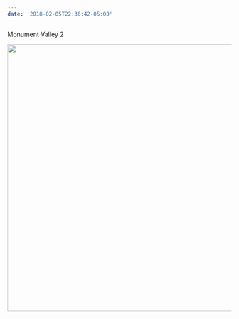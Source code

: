 ```yaml
---
date: '2018-02-05T22:36:42-05:00'
---
```

Monument Valley 2

<img src="uploads/2018/848bfecd6d.jpg" width="600" height="600" />
